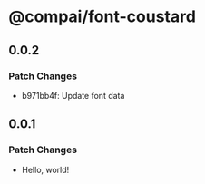 # @compai/font-coustard

## 0.0.2

### Patch Changes

- b971bb4f: Update font data

## 0.0.1

### Patch Changes

- Hello, world!
